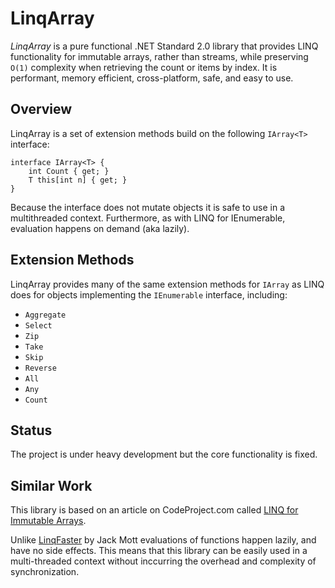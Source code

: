 # LinqArray

*LinqArray* is a pure functional .NET Standard 2.0 library that provides LINQ functionality for immutable arrays, rather than streams, while preserving `O(1)` complexity when retrieving the count or items by index. It is performant, memory efficient, cross-platform, safe, and easy to use.

## Overview 

LinqArray is a set of extension methods build on the following `IArray<T>` interface:

```
interface IArray<T> {
    int Count { get; }
    T this[int n] { get; }
}
```

Because the interface does not mutate objects it is safe to use in a multithreaded context. Furthermore, as with LINQ for IEnumerable, evaluation happens on demand (aka lazily). 

## Extension Methods 

LinqArray provides many of the same extension methods for `IArray` as LINQ does for objects implementing the `IEnumerable` interface, including:

* `Aggregate`
* `Select`
* `Zip`
* `Take`
* `Skip` 
* `Reverse` 
* `All`
* `Any`
* `Count`

## Status 

The project is under heavy development but the core functionality is fixed. 

## Similar Work

This library is based on an article on CodeProject.com called [LINQ for Immutable Arrays](https://www.codeproject.com/Articles/517728/LINQ-for-Immutable-Arrays).

Unlike [LinqFaster](https://github.com/jackmott/LinqFaster) by Jack Mott evaluations of functions happen lazily, and have no side effects. This means that this library can be easily used in a multi-threaded context without inccurring the overhead and complexity of  synchronization. 